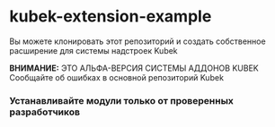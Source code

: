 # kubek-extension-example
Вы можете клонировать этот репозиторий и создать собственное расширение для системы надстроек Kubek

**ВНИМАНИЕ:** ЭТО АЛЬФА-ВЕРСИЯ СИСТЕМЫ АДДОНОВ KUBEK
Сообщайте об ошибках в основной репозиторий Kubek

### Устанавливайте модули только от проверенных разработчиков
